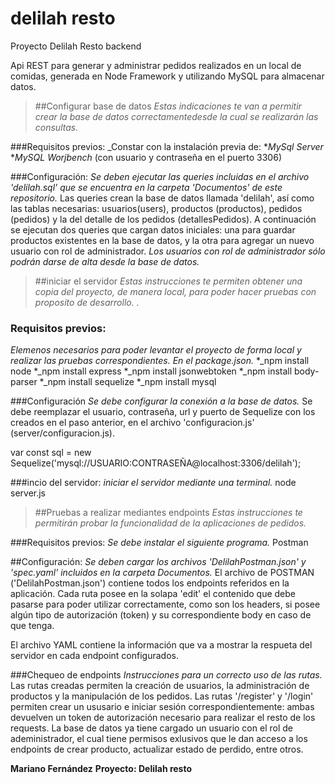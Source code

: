 # delilah resto
Proyecto Delilah Resto backend

Api REST para generar y administrar pedidos realizados en un local de comidas, generada en Node Framework y utilizando MySQL para almacenar datos.

>##Configurar base de datos
_Estas indicaciones te van a permitir crear la base de datos correctamentedesde la cual se realizarán las consultas._

###Requisitos previos:
_Constar con la instalación previa de:
*_MySql Server_
*_MySQL Worjbench_ (con usuario y contraseña en el puerto 3306)

###Configuración:
_Se deben ejecutar las queries incluidas en el archivo 'delilah.sql' que se encuentra en la carpeta 'Documentos' de este repositorio._
Las queries crean la base de datos llamada 'delilah', así como las tablas necesarias: usuarios(users), productos (productos), pedidos (pedidos) y la del detalle de los pedidos (detallesPedidos).
A continuación se ejecutan dos queries que cargan datos iniciales: una para guardar productos existentes en la base de datos, y la otra para agregar un nuevo usuario con rol de administrador.
_Los usuarios con rol de administrador sólo podrán darse de alta desde la base de datos._

> ##iniciar el servidor
_Estas instrucciones te permiten obtener una copia del proyecto, de manera local, para poder hacer pruebas con proposito de desarrollo. ._

### Requisitos previos:
_Elemenos necesarios para poder levantar el proyecto de forma local y realizar las pruebas correspondientes. En el package.json._
*_npm install node
*_npm install express
*_npm install jsonwebtoken
*_npm install body-parser
*_npm install sequelize
*_npm install mysql

###Configuración
_Se debe configurar la conexión a la base de datos._
Se debe reemplazar el usuario, contraseña, url y puerto de Sequelize con los creados en el paso anterior, en el archivo 'configuracion.js' (server/configuracion.js).

var const sql = new Sequelize('mysql://USUARIO:CONTRASEÑA@localhost:3306/delilah');

###incio del servidor:
_iniciar el servidor mediante una terminal._
node server.js


>##Pruebas a realizar mediantes endpoints
_Estas instrucciones te permitirán probar la funcionalidad de la aplicaciones de pedidos._

###Requisitos previos:
_Se debe instalar el siguiente programa._
Postman

##Configuración:
_Se deben cargar los archivos 'DelilahPostman.json' y 'spec.yaml' incluidos en la carpeta Documentos._
El archivo de POSTMAN ('DelilahPostman.json') contiene todos los endpoints referidos en la aplicación. Cada ruta posee en la solapa 'edit' el contenido que debe pasarse para poder utilizar correctamente, como son los headers, si posee algún tipo de autorización (token) y su correspondiente body en caso de que tenga.

El archivo YAML contiene la información que va a mostrar la respueta del servidor en cada endpoint configurados.

###Chequeo de endpoints
_Instrucciones para un correcto uso de las rutas._
Las rutas creadas permiten la creación de usuarios, la administración de productos y la manipulación de los pedidos.
Las rutas '/register' y '/login' permiten crear un ususario e iniciar sesión correspondientemente: ambas devuelven un token de autorización necesario para realizar el resto de los requests.
La base de datos ya tiene cargado un usuario con el rol de adeministrador, el cual tiene permisos exlusivos que le dan acceso a los endpoints de crear producto, actualizar estado de perdido, entre otros. 

**Mariano Fernández**
**Proyecto: Delilah resto**

